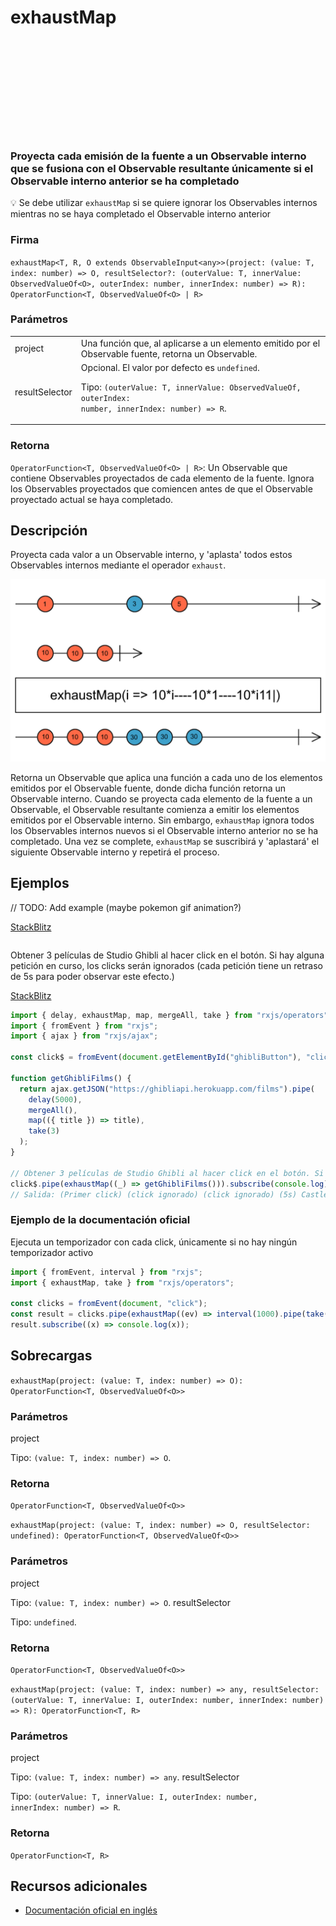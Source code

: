 <div class="page-heading">

# exhaustMap

<a target="_blank" href="https://github.com/ReactiveX/rxjs/blob/master/src/internal/operators/exhaustMap.ts">
<svg>
  <use xlink:href="/assets/icons/github.svg#github"></use>
</svg>
</a>
</div>

### Proyecta cada emisión de la fuente a un Observable interno que se fusiona con el Observable resultante únicamente si el Observable interno anterior se ha completado

💡 Se debe utilizar `exhaustMap` si se quiere ignorar los Observables internos mientras no se haya completado el Observable interno anterior

### Firma

`exhaustMap<T, R, O extends ObservableInput<any>>(project: (value: T, index: number) => O, resultSelector?: (outerValue: T, innerValue: ObservedValueOf<O>, outerIndex: number, innerIndex: number) => R): OperatorFunction<T, ObservedValueOf<O> | R>`

### Parámetros

<table>
<tr><td>project</td><td>Una función que, al aplicarse a un elemento emitido por el Observable fuente, retorna un Observable.</td></tr>
<tr><td>resultSelector</td><td>Opcional. El valor por defecto es <code>undefined</code>.

Tipo: <code>(outerValue: T, innerValue: ObservedValueOf, outerIndex: number, innerIndex: number) => R</code>.</td></tr>

</table>

### Retorna

`OperatorFunction<T, ObservedValueOf<O> | R>`: Un Observable que contiene Observables proyectados de cada elemento de la fuente. Ignora los Observables proyectados que comiencen antes de que el Observable proyectado actual se haya completado.

## Descripción

Proyecta cada valor a un Observable interno, y 'aplasta' todos estos Observables internos mediante el operador `exhaust`.

<img src="assets/images/marble-diagrams/transformation/exhaustMap.png" alt="Diagrama de canicas del operador exhaustMap">

Retorna un Observable que aplica una función a cada uno de los elementos emitidos por el Observable fuente, donde dicha función retorna un Observable interno. Cuando se proyecta cada elemento de la fuente a un Observable, el Observable resultante comienza a emitir los elementos emitidos por el Observable interno. Sin embargo, `exhaustMap` ignora todos los Observables internos nuevos si el Observable interno anterior no se ha completado. Una vez se complete, `exhaustMap` se suscribirá y 'aplastará' el siguiente Observable interno y repetirá el proceso.

## Ejemplos

// TODO: Add example (maybe pokemon gif animation?)

[StackBlitz]()

```javascript

```

Obtener 3 películas de Studio Ghibli al hacer click en el botón. Si hay alguna petición en curso, los clicks serán ignorados (cada petición tiene un retraso de 5s para poder observar este efecto.)

[StackBlitz](https://stackblitz.com/edit/rxjs-exhaustmap-1?file=index.ts)

```typescript
import { delay, exhaustMap, map, mergeAll, take } from "rxjs/operators";
import { fromEvent } from "rxjs";
import { ajax } from "rxjs/ajax";

const click$ = fromEvent(document.getElementById("ghibliButton"), "click");

function getGhibliFilms() {
  return ajax.getJSON("https://ghibliapi.herokuapp.com/films").pipe(
    delay(5000),
    mergeAll(),
    map(({ title }) => title),
    take(3)
  );
}

// Obtener 3 películas de Studio Ghibli al hacer click en el botón. Si hay alguna petición en curso, los clicks serán ignorados (cada petición tiene un retraso de 5s para poder observar este efecto.)
click$.pipe(exhaustMap((_) => getGhibliFilms())).subscribe(console.log);
// Salida: (Primer click) (click ignorado) (click ignorado) (5s) Castle in the Sky, Grave of the Fireflies, My Neighbor Totoro
```

### Ejemplo de la documentación oficial

Ejecuta un temporizador con cada click, únicamente si no hay ningún temporizador activo

```javascript
import { fromEvent, interval } from "rxjs";
import { exhaustMap, take } from "rxjs/operators";

const clicks = fromEvent(document, "click");
const result = clicks.pipe(exhaustMap((ev) => interval(1000).pipe(take(5))));
result.subscribe((x) => console.log(x));
```

## Sobrecargas

`exhaustMap(project: (value: T, index: number) => O): OperatorFunction<T, ObservedValueOf<O>>`

### Parámetros

project

Tipo: <code>(value: T, index: number) => O</code>.

### Retorna

`OperatorFunction<T, ObservedValueOf<O>>`

`exhaustMap(project: (value: T, index: number) => O, resultSelector: undefined): OperatorFunction<T, ObservedValueOf<O>>`

### Parámetros

project

Tipo: <code>(value: T, index: number) => O</code>.
resultSelector

Tipo: <code>undefined</code>.

### Retorna

`OperatorFunction<T, ObservedValueOf<O>>`

`exhaustMap(project: (value: T, index: number) => any, resultSelector: (outerValue: T, innerValue: I, outerIndex: number, innerIndex: number) => R): OperatorFunction<T, R>`

### Parámetros

project

Tipo: <code>(value: T, index: number) => any</code>.
resultSelector

Tipo: <code>(outerValue: T, innerValue: I, outerIndex: number, innerIndex: number) => R</code>.

### Retorna

`OperatorFunction<T, R>`

## Recursos adicionales

- [Documentación oficial en inglés](https://rxjs-dev.firebaseapp.com/api/operators/exhaustMap)
